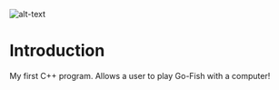![alt-text](https://www.aqueon.com/-/media/project/oneweb/aqueon/us/blog/ways-to-know-your-fish-are-happy/fish-are-happy-and-healthy-1.png?h=66%25&w=100%25&hash=D8A0FDD1D6120B433A8F206753F1D10E)

# Introduction
My first C++ program. Allows a user to play Go-Fish with a computer!
